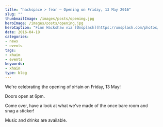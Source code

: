 ```yaml
---
title: "hackspace > fear – Opening on Friday, 13 May 2016"
slug: ""
thumbnailImage: /images/posts/opening.jpg
heroImage: /images/posts/opening.jpg
heroCaption: "Finn Hackshaw via [Unsplash](https://unsplash.com/photos/FQgI8AD-BSg) ([CC0](https://creativecommons.org/publicdomain/zero/1.0/deed.de))"
date: 2016-04-18
categories:
- news
- events
tags:
- xhain
- events
keywords:
- xhain
type: blog
---
```


We're celebrating the opening of xHain on Friday, 13 May!

Doors open at 6pm.  

Come over, have a look at what we've made of the once bare room and snag a sticker!  

Music and drinks are available.
